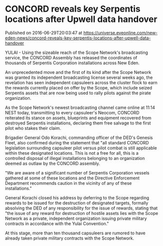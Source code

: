 # CONCORD reveals key Serpentis locations after Upwell data handover
Published on 2016-06-29T20:03:47 at https://universe.eveonline.com/new-eden-news/concord-reveals-key-serpentis-locations-after-upwell-data-handover

YULAI - Using the sizeable reach of the Scope Network's broadcasting service, the CONCORD Assembly has released the coordinates of thousands of Serpentis Corporation installations across New Eden.

An unprecedented move and the first of its kind after the Scope Network was granted its independent broadcasting license several weeks ago, the revelation has seen independent capsuleers across the cluster flock to earn the rewards currently placed on offer by the Scope, which include seized Serpentis assets that are now being used to rally pilots against the pirate organization.

As the Scope Network's newest broadcasting channel came online at 11:14 NEST today, transmitting to every capsuleer's Neocom, CONCORD reiterated its stance on assets, blueprints and equipment recovered from destroyed Serpentis installations, declaring them free salvage to the first pilot who stakes their claim.

Brigadier General Odo Korachi, commanding officer of the DED's Genesis Fleet, also confirmed during the statement that "all standard CONCORD legislation surrounding capsuleer pilot versus pilot combat is still applicable within these designated locations. This is not a free for all, this is a controlled disposal of illegal installations belonging to an organization deemed as outlaw by the CONCORD assembly.

"We are aware of a significant number of Serpentis Corporation vessels gathered at some of these locations and the Directive Enforcement Department recommends caution in the vicinity of any of these installations."

General Korachi closed his address by deferring to the Scope regarding rewards to be issued for the destruction of designated targets, formally absolving the DED of any responsibility for the issue of rewards, stating that "the issue of any reward for destruction of hostile assets lies with the Scope Network as a private, independent organization issuing private military contracts in accordance with the Yulai Convention."

At this stage, more than ten thousand capsuleers are rumored to have already taken private military contracts with the Scope Network.
